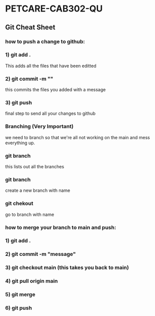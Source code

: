 # PETCARE-CAB302-QU

## Git Cheat Sheet

### how to push a change to github:

### 1) git add . 
This adds all the files that have been editted

### 2) git commit -m "<message>" 
this commits the files you added with a message 

### 3) git push
final step to send all your changes to github

### Branching (Very Important)
we need to branch so that we're all not working on the main and mess everything up.

### git branch
this lists out all the branches

### git branch <branch>
create a new branch with name <branch>

### git chekout <branch>
go to branch with name <branch> 


### how to merge your branch to main and push:

### 1) git add .
### 2) git commit -m "message" 
### 3) git checkout main (this takes you back to main)
### 4) git pull origin main 
### 5) git merge <branch name>
### 6) git push 




